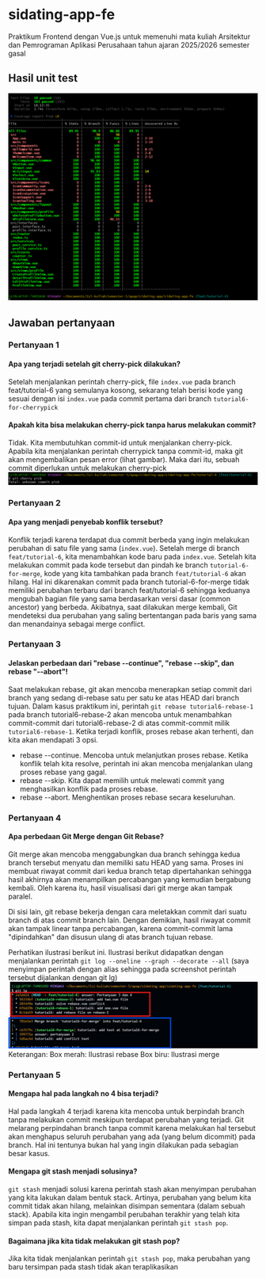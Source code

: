 # sidating-app-fe

Praktikum Frontend dengan Vue.js untuk memenuhi mata kuliah Arsitektur dan Pemrograman Aplikasi Perusahaan tahun ajaran 2025/2026 semester gasal

## Hasil unit test
![alt text](image.png)

## Jawaban pertanyaan

### Pertanyaan 1
#### Apa yang terjadi setelah git cherry-pick dilakukan?
Setelah menjalankan perintah cherry-pick, file `index.vue` pada branch feat/tutorial-6 yang semulanya kosong, sekarang telah berisi kode yang sesuai dengan isi `index.vue` pada commit pertama dari branch `tutorial6-for-cherrypick` 

#### Apakah kita bisa melakukan cherry-pick tanpa harus melakukan commit?
Tidak. Kita membutuhkan commit-id untuk menjalankan cherry-pick. Apabila kita menjalankan perintah cherrypick tanpa commit-id, maka git akan mengembalikan pesan error (lihat gambar). Maka dari itu, sebuah commit diperlukan untuk melakukan cherry-pick
![alt text](image-1.png)

### Pertanyaan 2
#### Apa yang menjadi penyebab konflik tersebut?
Konflik terjadi karena terdapat dua commit berbeda yang ingin melakukan perubahan di satu file yang sama (`index.vue`). Setelah merge di branch `feat/tutorial-6`, kita menambahkan kode baru pada `index.vue`. Setelah kita melakukan commit pada kode tersebut dan pindah ke branch `tutorial-6-for-merge`, kode yang kita tambahkan pada branch `feat/tutorial-6` akan hilang. Hal ini dikarenakan commit pada branch tutorial-6-for-merge tidak memiliki perubahan terbaru dari branch feat/tutorial-6 sehingga keduanya mengubah bagian file yang sama berdasarkan versi dasar (common ancestor) yang berbeda. Akibatnya, saat dilakukan merge kembali, Git mendeteksi dua perubahan yang saling bertentangan pada baris yang sama dan menandainya sebagai merge conflict.

### Pertanyaan 3
#### Jelaskan perbedaan dari "rebase --continue", "rebase --skip", dan rebase "--abort"!
Saat melakukan rebase, git akan mencoba menerapkan setiap commit dari branch yang sedang di-rebase satu per satu ke atas HEAD dari branch tujuan. Dalam kasus praktikum ini, perintah `git rebase tutorial6-rebase-1` pada branch tutorial6-rebase-2 akan mencoba untuk menambahkan commit-commit dari tutorial6-rebase-2 di atas commit-commit milik `tutorial6-rebase-1`. Ketika terjadi konflik, proses rebase akan terhenti, dan kita akan mendapati 3 opsi.
* rebase --continue. Mencoba untuk melanjutkan proses rebase. Ketika konflik telah kita resolve, perintah ini akan mencoba menjalankan ulang proses rebase yang gagal.
* rebase --skip. Kita dapat memilih untuk melewati commit yang menghasilkan konflik pada proses rebase.
* rebase  --abort. Menghentikan proses rebase secara keseluruhan.

### Pertanyaan 4
#### Apa perbedaan Git Merge dengan Git Rebase?
Git merge akan mencoba menggabungkan dua branch sehingga kedua branch tersebut menyatu dan memiliki satu HEAD yang sama. Proses ini membuat riwayat commit dari kedua branch tetap dipertahankan sehingga hasil akhirnya akan menampilkan percabangan yang kemudian bergabung kembali. Oleh karena itu, hasil visualisasi dari git merge akan tampak paralel.

Di sisi lain, git rebase bekerja dengan cara meletakkan commit dari suatu branch di atas commit branch lain. Dengan demikian, hasil riwayat commit akan tampak linear tanpa percabangan, karena commit-commit lama "dipindahkan" dan disusun ulang di atas branch tujuan rebase.

Perhatikan ilustrasi berikut ini. Ilustrasi berikut didapatkan dengan menjalankan perintah `git log --oneline --graph --decorate --all` (saya menyimpan perintah dengan alias sehingga pada screenshot perintah tersebut dijalankan dengan git lg)
![alt text](image-2.png)
Keterangan:
   Box merah: Ilustrasi rebase
   Box biru: Ilustrasi merge

### Pertanyaan 5

#### Mengapa hal pada langkah no 4 bisa terjadi?

Hal pada langkah 4 terjadi karena kita mencoba untuk berpindah branch tanpa melakukan commit meskipun terdapat perubahan yang terjadi. Git melarang perpindahan branch tanpa commit karena melakukan hal tersebut akan menghapus seluruh perubahan yang ada (yang belum dicommit) pada branch. Hal ini tentunya bukan hal yang ingin dilakukan pada sebagian besar kasus. 

#### Mengapa git stash menjadi solusinya?

`git stash` menjadi solusi karena perintah stash akan menyimpan perubahan yang kita lakukan dalam bentuk stack. Artinya, perubahan yang belum kita commit tidak akan hilang, melainkan disimpan sementara (dalam sebuah stack). Apabila kita ingin mengambil perubahan terakhir yang telah kita simpan pada stash, kita dapat menjalankan perintah `git stash pop`. 

#### Bagaimana jika kita tidak melakukan git stash pop?
Jika kita tidak menjalankan perintah `git stash pop`, maka perubahan yang baru tersimpan pada stash tidak akan teraplikasikan  
